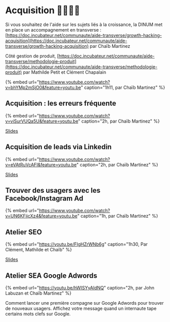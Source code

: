 # Acquisition 👨‍👨‍👦‍👦

Si vous souhaitez de l'aide sur les sujets liés à la croissance, la DINUM met en place un accompagnement en transverse : [https://doc.incubateur.net/communaute/aide-transverse/growth-hacking-acquisition](https://doc.incubateur.net/communaute/aide-transverse/growth-hacking-acquisition) par Chaïb Martinez

Côté gestion de produit, [https://doc.incubateur.net/communaute/aide-transverse/methodologie-produit](https://doc.incubateur.net/communaute/aide-transverse/methodologie-produit) par Mathilde Petit et Clément Chapalain

{% embed url="https://www.youtube.com/watch?v=bhYMp2mSjO0&feature=youtu.be" caption="1h11, par Chaïb Martinez" %}

## Acquisition : les erreurs fréquente

{% embed url="https://www.youtube.com/watch?v=viSurVUQa5U&feature=youtu.be" caption="2h, par Chaïb Martinez" %}

[Slides](https://www.evernote.com/l/AslvEJrJC7tNQauNJhmMs6bszDTR3VHwn7c)

## Acquisition de leads via Linkedin

{% embed url="https://www.youtube.com/watch?v=eVAtRuVcAFI&feature=youtu.be" caption="2h, par Chaïb Martinez" %}

[Slides](https://pad.incubateur.net/K3gKaBJXSEaImJQVuIY42w)

## Trouver des usagers avec les Facebook/Instagram Ad

{% embed url="https://www.youtube.com/watch?v=UN6KFijcXz4&feature=youtu.be" caption="1h, par Chaïb Martinez" %}

## Atelier SEO



{% embed url="https://youtu.be/FIgHZrWNb6g" caption="1h30, Par Clément, Mathilde et Chaïb" %}

[Slides](https://docs.google.com/presentation/d/1Z7simVATAxPVsRe9a1V9Fuse2ts4cbV5sTeszxl8anw/edit?usp=sharing)



## Atelier SEA Google Adwords

{% embed url="https://youtu.be/hWISYyAIdNQ" caption="2h, par John Labuzan et  Chaïb Martinez" %}

Comment lancer une première compagne sur Google Adwords pour trouver de nouveaux usagers. Affichez votre message quand un internaute tape certains mots clefs sur Google.  

